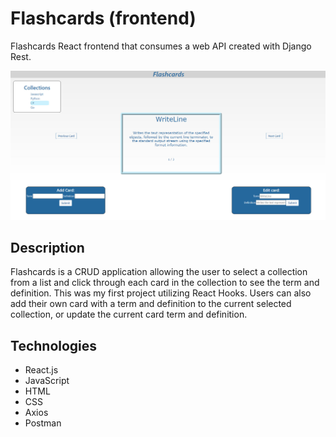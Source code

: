# Flashcards (frontend)
Flashcards React frontend that consumes a web API created with Django Rest.

![Image of Flashcards](https://github.com/Schmidt1519/flashcard-react/blob/main/Flashcards-screenshot.jpg)

## Description
Flashcards is a CRUD application allowing the user to select a collection from a list and click through each card in the collection to see the term and definition. This was my first project utilizing React Hooks. Users can also add their own card with a term and definition to the current selected collection, or update the current card term and definition.

## Technologies
* React.js
* JavaScript
* HTML
* CSS
* Axios
* Postman
